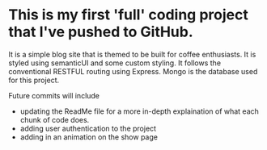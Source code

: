 This is my first 'full' coding project that I've pushed to GitHub.
=================

It is a simple blog site that is themed to be built for coffee enthusiasts. 
It is styled using semanticUI and some custom styling. It follows the conventional
RESTFUL routing using Express. Mongo is the database used for this project. 

Future commits will include 
  - updating the ReadMe file for a more in-depth explaination of what each chunk of code does.
  - adding user authentication to the project
  - adding in an animation on the show page
